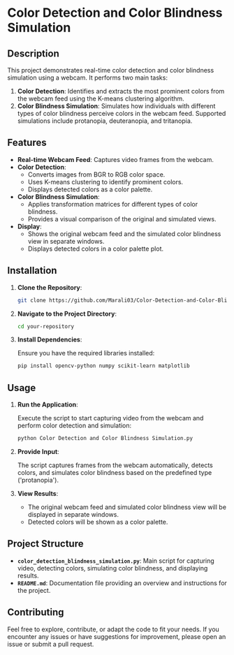 # Color Detection and Color Blindness Simulation

## Description

This project demonstrates real-time color detection and color blindness simulation using a webcam. It performs two main tasks:

1. **Color Detection**: Identifies and extracts the most prominent colors from the webcam feed using the K-means clustering algorithm.
2. **Color Blindness Simulation**: Simulates how individuals with different types of color blindness perceive colors in the webcam feed. Supported simulations include protanopia, deuteranopia, and tritanopia.

## Features

- **Real-time Webcam Feed**: Captures video frames from the webcam.
- **Color Detection**:
  - Converts images from BGR to RGB color space.
  - Uses K-means clustering to identify prominent colors.
  - Displays detected colors as a color palette.
- **Color Blindness Simulation**:
  - Applies transformation matrices for different types of color blindness.
  - Provides a visual comparison of the original and simulated views.
- **Display**:
  - Shows the original webcam feed and the simulated color blindness view in separate windows.
  - Displays detected colors in a color palette plot.

## Installation

1. **Clone the Repository**:

    ```bash
    git clone https://github.com/Marali03/Color-Detection-and-Color-Blindness-Simulation.git
    ```

2. **Navigate to the Project Directory**:

    ```bash
    cd your-repository
    ```

3. **Install Dependencies**:

    Ensure you have the required libraries installed:

    ```bash
    pip install opencv-python numpy scikit-learn matplotlib
    ```

## Usage

1. **Run the Application**:

    Execute the script to start capturing video from the webcam and perform color detection and simulation:

    ```bash
    python Color Detection and Color Blindness Simulation.py
    ```

2. **Provide Input**:

    The script captures frames from the webcam automatically, detects colors, and simulates color blindness based on the predefined type ('protanopia').

3. **View Results**:

    - The original webcam feed and simulated color blindness view will be displayed in separate windows.
    - Detected colors will be shown as a color palette.

## Project Structure

- **`color_detection_blindness_simulation.py`**: Main script for capturing video, detecting colors, simulating color blindness, and displaying results.
- **`README.md`**: Documentation file providing an overview and instructions for the project.


## Contributing

Feel free to explore, contribute, or adapt the code to fit your needs. If you encounter any issues or have suggestions for improvement, please open an issue or submit a pull request.

